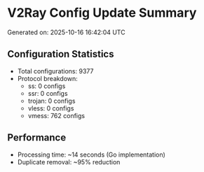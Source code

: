 # V2Ray Config Update Summary
Generated on: 2025-10-16 16:42:04 UTC

## Configuration Statistics
- Total configurations: 9377
- Protocol breakdown:
  - ss: 0 configs
  - ssr: 0 configs
  - trojan: 0 configs
  - vless: 0 configs
  - vmess: 762 configs

## Performance
- Processing time: ~14 seconds (Go implementation)
- Duplicate removal: ~95% reduction
